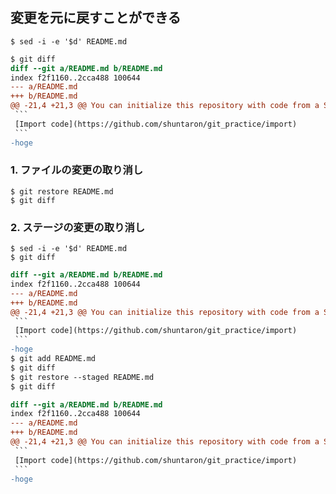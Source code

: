 ## 変更を元に戻すことができる
````console
$ sed -i -e '$d' README.md 
````
````diff
$ git diff
diff --git a/README.md b/README.md
index f2f1160..2cca488 100644
--- a/README.md
+++ b/README.md
@@ -21,4 +21,3 @@ You can initialize this repository with code from a Subversion, Mercurial, or TF
 ```
 [Import code](https://github.com/shuntaron/git_practice/import)
 ```
-hoge
````

### 1. ファイルの変更の取り消し
````console
$ git restore README.md
$ git diff
````

### 2. ステージの変更の取り消し
````console
$ sed -i -e '$d' README.md 
$ git diff
````
````diff
diff --git a/README.md b/README.md
index f2f1160..2cca488 100644
--- a/README.md
+++ b/README.md
@@ -21,4 +21,3 @@ You can initialize this repository with code from a Subversion, Mercurial, or TF
 ```
 [Import code](https://github.com/shuntaron/git_practice/import)
 ```
-hoge
$ git add README.md
$ git diff
$ git restore --staged README.md
$ git diff
````
````diff
diff --git a/README.md b/README.md
index f2f1160..2cca488 100644
--- a/README.md
+++ b/README.md
@@ -21,4 +21,3 @@ You can initialize this repository with code from a Subversion, Mercurial, or TF
 ```
 [Import code](https://github.com/shuntaron/git_practice/import)
 ```
-hoge
````
